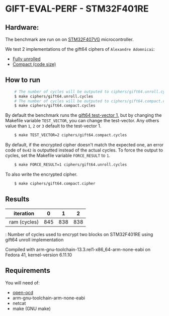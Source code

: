 # GIFT-EVAL-PERF - STM32F401RE

## Hardware:
The benchmark are run on on [STM32F407VG](https://www.st.com/en/microcontrollers-microprocessors/stm32f401re.html) microcontroller.

We test 2 implementations of the gift64 ciphers of `Alexandre Adomnicai`:
- [Fully unrolled](https://github.com/aadomn/gift/blob/master/crypto_bc/gift64/armcortexm_fast/gift64.s)
- [Compact (code size)](https://github.com/aadomn/gift/blob/master/crypto_bc/gift64/armcortexm_compact/gift64.s) 

## How to run
```sh
    # The number of cycles will be outputed to ciphers/gift64.unroll.cycles file
    $ make ciphers/gift64.unroll.cycles
    # The number of cycles will be outputed to ciphers/gift64.compact.cycles file
    $ make ciphers/gift64.compact.cycles
```

By default the benchmark runs the [gift64 test-vector 1](https://github.com/giftcipher/gift/blob/master/implementations/test%20vectors/GIFT64_test_vector_1.txt), but by changing the Makefile variable `TEST_VECTOR`, you can change the test-vector.
Any others value than `1`, `2` or `3` default to the test-vector 1.

```sh
    $ make TEST_VECTOR=2 ciphers/gift64.compact.cycles
```

By default, if the encrypted cipher doesn't match the expected one, an error code of `0x42` is outputted instead of the actual cycles.
To force the output to cycles, set the Makefile variable `FORCE_RESULT` to `1`.

```sh
    $ make FORCE_RESULT=1 ciphers/gift64.unroll.cycles
```

To also write the encrypted cipher.

```sh
    $ make ciphers/gift64.compact.cipher
```

## Results

| iteration      | 0   | 1   | 2   |
|----            |---- |---- |---- |
| ram   (cycles) | 845 | 838 | 838 |

: Number of cycles used to encrypt two blocks on STM32F401RE using gift64 unroll implementation

Compiled with arm-gnu-toolchain-13.3.rel1-x86_64-arm-none-eabi on
Fedora 41, kernel-version 6.11.10

## Requirements

You will need of:
- [open-ocd](https://openocd.org/)
- arm-gnu-toolchain-arm-none-eabi
- netcat
- make (GNU make)